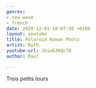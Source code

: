 ```yaml
---
genres:
- new wave
- french
date: 2020-12-01 18:07:58 +0100
layout: youtube
title: Polaroïd Roman Photo
artist: Ruth
youtube-url: Jhiw6JKQc70
author: Raul

---
```

Trois petits tours